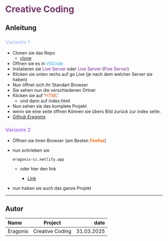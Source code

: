 # <span style="color:#78346b">Creative Coding</span>

## Anleitung

### <span style="color:#b4cbff"><b>Variante 1</b></span>

- Clonen sie das Repo
  - [clone](https://github.com/Eragonis/Creative_Coding)
- Öffnen sie es in <span style="color:#22a7f2">VSCode</span>
- Instalieren sie <span style="color:#7b1fa2">Live Server</span> oder <span style="color:#7b1fa2">Live Server</span> (<span style="color:#7b1fa2">Five Server</span>)
- Klicken sie unten rechs auf go Live (je nach dem welcher Server sie haben)
- Nun öffnet sich ihr Standart Browser
- Sie sehen nun die verschiedenen Ortner
- Klicken sie auf '<span style="color:#e65100">HTML</span>'
  - und dann auf index.html
- Nun sehen sie das komplete Projekt
- wenn sie eine seite öffnen Können sie übers Bild zurück zur index seite.
- [Github Eragonis](https://github.com/Eragonis/Creative_Coding)

### <span style="color:#b47bff"><b>Variante 2</b></span>

- Öffnen sie ihren Browser (am Besten <span style="color:#ff6800"><b>Firefox</b></span>)
- nun schrieben sie

  ```
  eragonis-cc.netlify.app
  ```

  - oder hier den link

    - [Link](https://eragonis-cc.netlify.app/)

- nun haben sie auch das ganze Projekt

---

## Autor

| Name     | Project         |       date |
| :------- | --------------- | ---------: |
| Eragonis | Creative Coding | 31.03.2025 |
